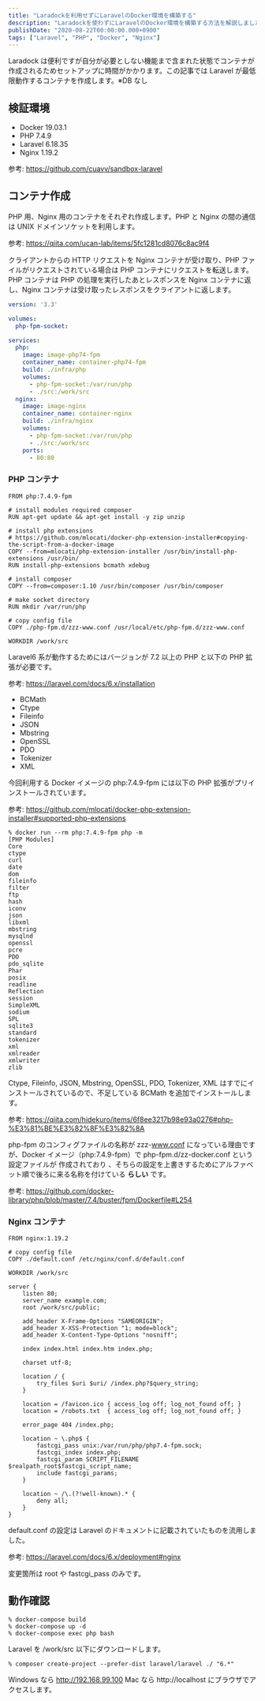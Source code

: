 ```yaml
---
title: "Laradockを利用せずにLaravelのDocker環境を構築する"
description: "Laradockを使わずにLaravelのDocker環境を構築する方法を解説しました。PHPとNginxのコンテナ作成手順や必要な設定を記載しました。"
publishDate: "2020-08-22T00:00:00.000+0900"
tags: ["Laravel", "PHP", "Docker", "Nginx"]
---
```


Laradock は便利ですが自分が必要としない機能まで含まれた状態でコンテナが作成されるためセットアップに時間がかかります。この記事では Laravel が最低限動作するコンテナを作成します。※DB なし

## 検証環境

- Docker 19.03.1
- PHP 7.4.9
- Laravel 6.18.35
- Nginx 1.19.2

参考: https://github.com/cuavv/sandbox-laravel

## コンテナ作成

PHP 用、Nginx 用のコンテナをそれぞれ作成します。PHP と Nginx の間の通信は UNIX ドメインソケットを利用します。

参考: https://qiita.com/ucan-lab/items/5fc1281cd8076c8ac9f4

クライアントからの HTTP リクエストを Nginx コンテナが受け取り、PHP ファイルがリクエストされている場合は PHP コンテナにリクエストを転送します。PHP コンテナは PHP の処理を実行したあとレスポンスを Nginx コンテナに返し、Nginx コンテナは受け取ったレスポンスをクライアントに返します。

```yaml title="docker-compose.yml"
version: '3.3'

volumes:
  php-fpm-socket:

services:
  php:
    image: image-php74-fpm
    container_name: container-php74-fpm
    build: ./infra/php
    volumes:
      - php-fpm-socket:/var/run/php
      - ./src:/work/src
  nginx:
    image: image-nginx
    container_name: container-nginx
    build: ./infra/nginx
    volumes:
      - php-fpm-socket:/var/run/php
      - ./src:/work/src
    ports:
      - 80:80
```

### PHP コンテナ

```docker title="infra/php/Dockerfile"
FROM php:7.4.9-fpm

# install modules required composer
RUN apt-get update && apt-get install -y zip unzip

# install php extensions
# https://github.com/mlocati/docker-php-extension-installer#copying-the-script-from-a-docker-image
COPY --from=mlocati/php-extension-installer /usr/bin/install-php-extensions /usr/bin/
RUN install-php-extensions bcmath xdebug

# install composer
COPY --from=composer:1.10 /usr/bin/composer /usr/bin/composer

# make socket directory
RUN mkdir /var/run/php

# copy config file
COPY ./php-fpm.d/zzz-www.conf /usr/local/etc/php-fpm.d/zzz-www.conf

WORKDIR /work/src
```

Laravel6 系が動作するためにはバージョンが 7.2 以上の PHP と以下の PHP 拡張が必要です。

参考: https://laravel.com/docs/6.x/installation

- BCMath
- Ctype
- Fileinfo
- JSON
- Mbstring
- OpenSSL
- PDO
- Tokenizer
- XML

今回利用する Docker イメージの php:7.4.9-fpm には以下の PHP 拡張がプリインストールされています。

参考: https://github.com/mlocati/docker-php-extension-installer#supported-php-extensions

```shell
% docker run --rm php:7.4.9-fpm php -m
[PHP Modules]
Core
ctype
curl
date
dom
fileinfo
filter
ftp
hash
iconv
json
libxml
mbstring
mysqlnd
openssl
pcre
PDO
pdo_sqlite
Phar
posix
readline
Reflection
session
SimpleXML
sodium
SPL
sqlite3
standard
tokenizer
xml
xmlreader
xmlwriter
zlib
```

Ctype, Fileinfo, JSON, Mbstring, OpenSSL, PDO, Tokenizer, XML はすでにインストールされているので、不足している BCMath を追加でインストールします。

参考: https://qiita.com/hidekuro/items/6f8ee3217b98e93a0276#php-%E3%81%BE%E3%82%8F%E3%82%8A

php-fpm のコンフィグファイルの名称が zzz-www.conf になっている理由ですが、Docker イメージ（php:7.4.9-fpm）で php-fpm.d/zz-docker.conf という設定ファイルが 作成されており 、そちらの設定を上書きするためにアルファベット順で後ろに来る名称を付けている **らしい** です。

参考: https://github.com/docker-library/php/blob/master/7.4/buster/fpm/Dockerfile#L254

### Nginx コンテナ

```docker title="infra/nginx/Dockerfile"
FROM nginx:1.19.2

# copy config file
COPY ./default.conf /etc/nginx/conf.d/default.conf

WORKDIR /work/src
```

```text title="infra/nginx/default.conf
server {
    listen 80;
    server_name example.com;
    root /work/src/public;

    add_header X-Frame-Options "SAMEORIGIN";
    add_header X-XSS-Protection "1; mode=block";
    add_header X-Content-Type-Options "nosniff";

    index index.html index.htm index.php;

    charset utf-8;

    location / {
        try_files $uri $uri/ /index.php?$query_string;
    }

    location = /favicon.ico { access_log off; log_not_found off; }
    location = /robots.txt  { access_log off; log_not_found off; }

    error_page 404 /index.php;

    location ~ \.php$ {
        fastcgi_pass unix:/var/run/php/php7.4-fpm.sock;
        fastcgi_index index.php;
        fastcgi_param SCRIPT_FILENAME $realpath_root$fastcgi_script_name;
        include fastcgi_params;
    }

    location ~ /\.(?!well-known).* {
        deny all;
    }
}
```

default.conf の設定は Laravel のドキュメントに記載されていたものを流用しました。

参考: https://laravel.com/docs/6.x/deployment#nginx

変更箇所は root や fastcgi_pass のみです。

## 動作確認

```shell
% docker-compose build
% docker-compose up -d
% docker-compose exec php bash
```

Laravel を /work/src 以下にダウンロードします。

```shell
% composer create-project --prefer-dist laravel/laravel ./ "6.*"
```

Windows なら http://192.168.99.100 Mac なら http://localhost にブラウザでアクセスします。
